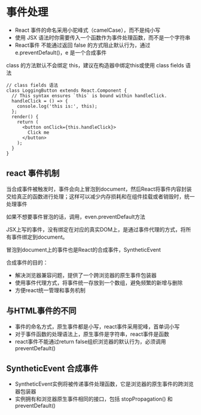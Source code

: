 # 事件处理

- React 事件的命名采用小驼峰式（camelCase），而不是纯小写
- 使用 JSX 语法时你需要传入一个函数作为事件处理函数，而不是一个字符串
- React事件 不能通过返回 false 的方式阻止默认行为，通过 e.preventDefault()，e 是一个合成事件

class 的方法默认不会绑定 this，建议在构造器中绑定this或使用 class fields 语法

```tsx
// class fields 语法
class LoggingButton extends React.Component {
  // This syntax ensures `this` is bound within handleClick.
  handleClick = () => {
    console.log('this is:', this);
  };
  render() {
    return (
      <button onClick={this.handleClick}>
        Click me
      </button>
    );
  }
}
```

## react 事件机制

当合成事件被触发时，事件会向上冒泡到document，然后React将事件内容封装交给真正的函数进行处理；这样可以减少内存损耗和在组件挂载或者销毁时，统一处理事件

如果不想要事件冒泡的话，调用，even.preventDefault方法

JSX上写的事件，没有绑定在对应的真实DOM上，是通过事件代理的方式，将所有事件绑定到document。

冒泡到document上的事件也是React的合成事件，SyntheticEvent

合成事件的目的：

- 解决浏览器兼容问题，提供了一个跨浏览器的原生事件包装器
- 使用事件代理方式，将事件统一存放到一个数组，避免频繁的新增与删除
- 方便react统一管理和事务机制

## 与HTML事件的不同

- 事件的命名方式，原生事件都是小写，react事件采用驼峰，首单词小写
- 对于事件函数的处理语法上，原生事件是字符串，react事件是函数
- react事件不能通过return false组织浏览器的默认行为，必须调用preventDefault()

## SyntheticEvent 合成事件

- SyntheticEvent实例将被传递事件处理函数，它是浏览器的原生事件的跨浏览器包装器
- 实例拥有和浏览器原生事件相同的接口，包括 stopPropagation() 和 preventDefault()
